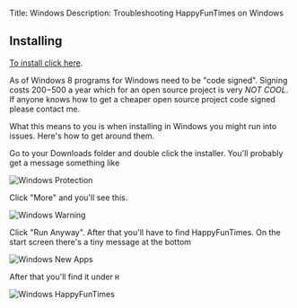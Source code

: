Title: Windows
Description: Troubleshooting HappyFunTimes on Windows

## Installing

[To install click here](http://docs.happyfuntimes.net/install.html).

As of Windows 8 programs for Windows need to be "code signed". Signing costs $200-$500 a year
which for an open source project is very *NOT COOL*. If anyone knows how to get a cheaper
open source project code signed please contact me.

What this means to you is when installing in Windows you might run into issues. Here's how to get
around them.

Go to your Downloads folder and double click the installer. You'll probably get a message something like

![Windows Protection](http://blog.happyfuntimes.net/images/windows-protection-racket.jpg "Windows Protection")

Click "More" and you'll see this.

![Windows Warning](http://blog.happyfuntimes.net/images/windows-warning.jpg "Windows Warning")

Click "Run Anyway". After that you'll have to find HappyFunTimes. On the start screen there's a tiny message at the bottom

![Windows New Apps](http://blog.happyfuntimes.net/images/windows-new-apps.jpg "Windows Apps")

After that you'll find it under `H`

![Windows HappyFunTimes](http://blog.happyfuntimes.net/images/windows-hft-app.jpg "Windows HappyFunTimes")
